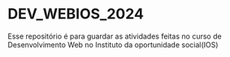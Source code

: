 # DEV_WEBIOS_2024
Esse repositório é para guardar as atividades feitas no curso de Desenvolvimento Web no Instituto da oportunidade social(IOS)
